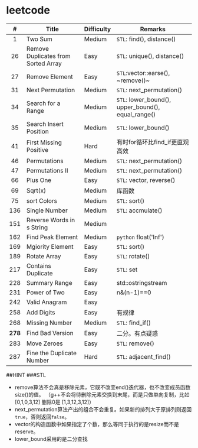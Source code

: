 leetcode
========
|#|Title|Difficulty|Remarks
|:---:|------|----|---
|1|Two Sum|Medium|`STL`: find(), distance()|
|26|Remove Duplicates from Sorted Array|Easy|`STL`: unique(), distance()|
|27|Remove Element|Easy|`STL`:vector::earse(), ~remove()~|
|31|Next Permutation|Medium|`STL`: next_permutation()|
|34|Search for a Range|Medium|`STL`: lower_bound(), upper_bound(), equal_range()|
|35|Search Insert Position|Medium|`STL`: lower_bound()|
|41|First Missing Positive|Hard|有时for循环比find_if更直观高效|
|46|Permutations|Medium|`STL`: next_permutation()|
|47|Permutations II|Medium|`STL`: next_permutation()|
|66|Plus One|Easy|`STL`: vector, reverse()|
|69|Sqrt(x)|Medium|库函数
|75|sort Colors|Medium|`STL`: sort()|
|136|Single Number|Medium|`STL`: accmulate()|
|151|Reverse Words in s String|Medium|
|162|Find Peak Element|Medium|`python` float('Inf')
|169|Mgiority Element|Easy|`STL`: sort()|
|189|Rotate Array|Easy|`STL`: rotate()|
|217|Contains Duplicate|Easy|`STL`: set|
|228|Summary Range|Easy|std::ostringstream|
|231|Power of Two|Easy|n&(n-1)==0
|242|Valid Anagram|Easy|
|258|Add Digits|Easy|有规律|
|268|Missing Number|Medium|`STL`: find_if()|
|**278**|Find Bad Version|Easy|二分。有点疑惑|
|283|Move Zeroes|Easy|`STL`: remove()|
|287|Fine the Duplicate Number|Hard|`STL`: adjacent_find()|

##HINT
###STL
- remove算法不会真是移除元素，它既不改变end()迭代器，也不改变成员函数size()的值。
（g++不会将待删除元素交换到末尾，而是只做单向复制，比如[0,1,0,3,12] 删除0是 [1,3,12,3,12]）
- next_permutation算法产出的组合不会重复。如果新的排列大于原排列则返回`true`，否则返回`false`。
- vector的构造函数中如果指定了个数，那么等同于执行的是resize而不是reserve。
- lower_bound采用的是二分查找